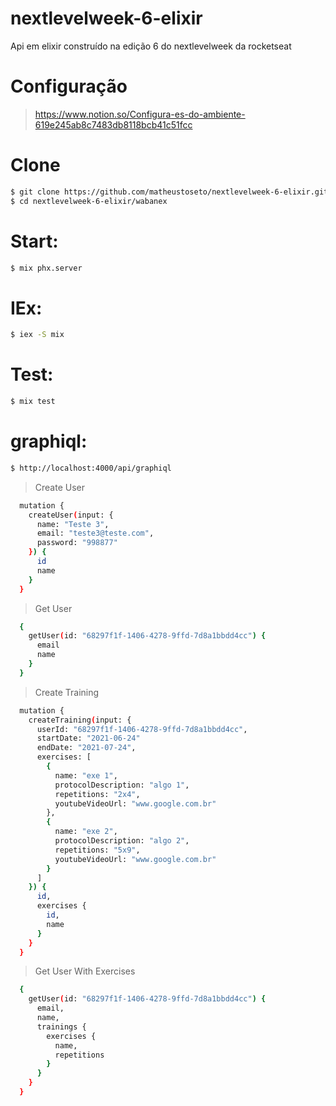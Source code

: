 # nextlevelweek-6-elixir
Api em elixir construído na edição 6 do nextlevelweek da rocketseat

# Configuração
  > https://www.notion.so/Configura-es-do-ambiente-619e245ab8c7483db8118bcb41c51fcc

# Clone

  ```sh
  $ git clone https://github.com/matheustoseto/nextlevelweek-6-elixir.git
  $ cd nextlevelweek-6-elixir/wabanex
  ```
  
# Start:

  ```sh
  $ mix phx.server
  ```

# IEx:

  ```sh
  $ iex -S mix
  ```
  
# Test:

  ```sh
  $ mix test
  ```
  
# graphiql:

  ```sh
  $ http://localhost:4000/api/graphiql
  ```
  
  > Create User
  
  ```sh
    mutation {
      createUser(input: {
        name: "Teste 3",
        email: "teste3@teste.com",
        password: "998877"
      }) {
        id
        name
      }
    }
  ```
  
  > Get User
  
  ```sh
    {
      getUser(id: "68297f1f-1406-4278-9ffd-7d8a1bbdd4cc") {
        email
        name
      }
    }
  ```
  
  > Create Training
  
  ```sh
    mutation {
      createTraining(input: {
        userId: "68297f1f-1406-4278-9ffd-7d8a1bbdd4cc",
        startDate: "2021-06-24"
        endDate: "2021-07-24",
        exercises: [
          {
            name: "exe 1",
            protocolDescription: "algo 1",
            repetitions: "2x4",
            youtubeVideoUrl: "www.google.com.br"
          },
          {
            name: "exe 2",
            protocolDescription: "algo 2",
            repetitions: "5x9",
            youtubeVideoUrl: "www.google.com.br"
          }
        ]
      }) {
        id,
        exercises {
          id,
          name
        }
      }
    }
  ```
  
  > Get User With Exercises
  
  ```sh
    {
      getUser(id: "68297f1f-1406-4278-9ffd-7d8a1bbdd4cc") {
        email,
        name,
        trainings {
          exercises {
            name,
            repetitions
          }
        }
      }
    }
  ```
  
  